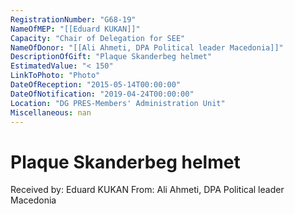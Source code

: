 ```yaml
---
RegistrationNumber: "G68-19"
NameOfMEP: "[[Eduard KUKAN]]"
Capacity: "Chair of Delegation for SEE"
NameOfDonor: "[[Ali Ahmeti, DPA Political leader Macedonia]]"
DescriptionOfGift: "Plaque Skanderbeg helmet"
EstimatedValue: "< 150"
LinkToPhoto: "Photo"
DateOfReception: "2015-05-14T00:00:00"
DateOfNotification: "2019-04-24T00:00:00"
Location: "DG PRES-Members' Administration Unit"
Miscellaneous: nan
---
```


# Plaque Skanderbeg helmet

Received by: Eduard KUKAN
From: Ali Ahmeti, DPA Political leader Macedonia
